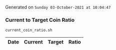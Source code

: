 Generated on `Sunday 03-October-2021 at 10:04:47`

### Current to Target Coin Ratio
`current_coin_ratio.sh`

Date|Current|Target|Ratio
---|---|---|---
